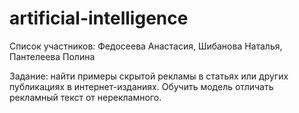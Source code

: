 # artificial-intelligence
Список  участников: Федосеева Анастасия, Шибанова Наталья, Пантелеева Полина

Задание: найти примеры скрытой рекламы в статьях или других публикациях в интернет-изданиях. Обучить модель отличать рекламный текст от нерекламного.
